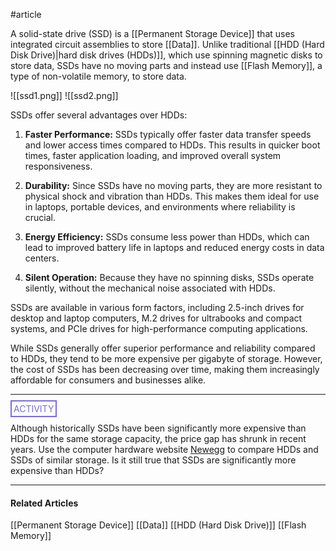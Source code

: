 #article 

  A solid-state drive (SSD) is a [[Permanent Storage Device]] that uses integrated circuit assemblies to store [[Data]]. Unlike traditional [[HDD (Hard Disk Drive)|hard disk drives (HDDs)]], which use spinning magnetic disks to store data, SSDs have no moving parts and instead use [[Flash Memory]], a type of non-volatile memory, to store data.

![[ssd1.png]]
![[ssd2.png]]

SSDs offer several advantages over HDDs:

1. **Faster Performance:** SSDs typically offer faster data transfer speeds and lower access times compared to HDDs. This results in quicker boot times, faster application loading, and improved overall system responsiveness.

2. **Durability:** Since SSDs have no moving parts, they are more resistant to physical shock and vibration than HDDs. This makes them ideal for use in laptops, portable devices, and environments where reliability is crucial.

3. **Energy Efficiency:** SSDs consume less power than HDDs, which can lead to improved battery life in laptops and reduced energy costs in data centers.

4. **Silent Operation:** Because they have no spinning disks, SSDs operate silently, without the mechanical noise associated with HDDs.


SSDs are available in various form factors, including 2.5-inch drives for desktop and laptop computers, M.2 drives for ultrabooks and compact systems, and PCIe drives for high-performance computing applications.

While SSDs generally offer superior performance and reliability compared to HDDs, they tend to be more expensive per gigabyte of storage. However, the cost of SSDs has been decreasing over time, making them increasingly affordable for consumers and businesses alike.

<hr>

<span style="color: #7b6cd9; border: 2px solid #7b6cd9; padding: 3px">ACTIVITY</span>

Although historically SSDs have been significantly more expensive than HDDs for the same storage capacity, the price gap has shrunk in recent years. Use the computer hardware website [Newegg](www.newegg.com) to compare HDDs and SSDs of similar storage. Is it still true that SSDs are significantly more expensive than HDDs? 

---
#### Related Articles

[[Permanent Storage Device]]
[[Data]]
[[HDD (Hard Disk Drive)]]
[[Flash Memory]]

